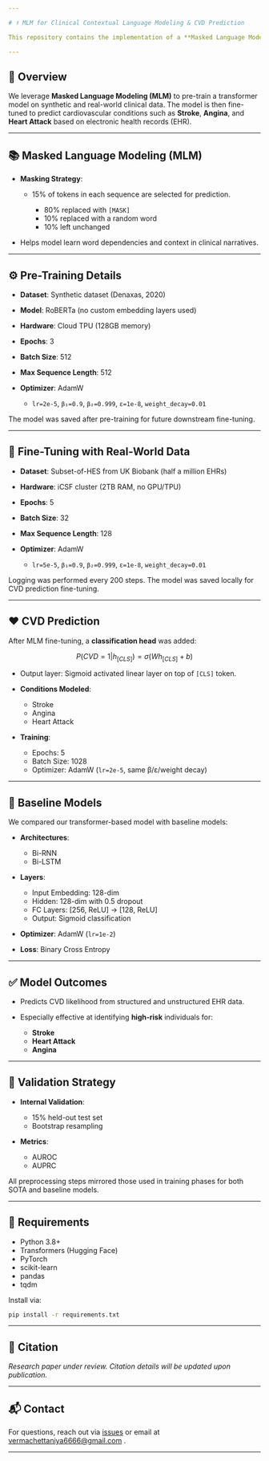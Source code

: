 ```yaml
---

# ⚕️ MLM for Clinical Contextual Language Modeling & CVD Prediction

This repository contains the implementation of a **Masked Language Modeling (MLM)**-based approach for pre-training and fine-tuning a RoBERTa-based model on clinical data, followed by downstream classification tasks for **Cardiovascular Disease (CVD)** prediction.

---
```


## 🧠 Overview

We leverage **Masked Language Modeling (MLM)** to pre-train a transformer model on synthetic and real-world clinical data. The model is then fine-tuned to predict cardiovascular conditions such as **Stroke**, **Angina**, and **Heart Attack** based on electronic health records (EHR).

---

## 📚 Masked Language Modeling (MLM)

* **Masking Strategy**:

  * 15% of tokens in each sequence are selected for prediction.

    * 80% replaced with `[MASK]`
    * 10% replaced with a random word
    * 10% left unchanged
* Helps model learn word dependencies and context in clinical narratives.

---

## ⚙️ Pre-Training Details

* **Dataset**: Synthetic dataset (Denaxas, 2020)
* **Model**: RoBERTa (no custom embedding layers used)
* **Hardware**: Cloud TPU (128GB memory)
* **Epochs**: 3
* **Batch Size**: 512
* **Max Sequence Length**: 512
* **Optimizer**: AdamW

  * `lr=2e-5`, `β₁=0.9`, `β₂=0.999`, `ε=1e-8`, `weight_decay=0.01`

The model was saved after pre-training for future downstream fine-tuning.

---

## 🔁 Fine-Tuning with Real-World Data

* **Dataset**: Subset-of-HES from UK Biobank (half a million EHRs)
* **Hardware**: iCSF cluster (2TB RAM, no GPU/TPU)
* **Epochs**: 5
* **Batch Size**: 32
* **Max Sequence Length**: 128
* **Optimizer**: AdamW

  * `lr=5e-5`, `β₁=0.9`, `β₂=0.999`, `ε=1e-8`, `weight_decay=0.01`

Logging was performed every 200 steps. The model was saved locally for CVD prediction fine-tuning.

---

## ❤️ CVD Prediction

After MLM fine-tuning, a **classification head** was added:

$$
P(CVD = 1 | h_{[CLS]}) = \sigma(Wh_{[CLS]} + b)
$$

* Output layer: Sigmoid activated linear layer on top of `[CLS]` token.
* **Conditions Modeled**:

  * Stroke
  * Angina
  * Heart Attack
* **Training**:

  * Epochs: 5
  * Batch Size: 1028
  * Optimizer: AdamW (`lr=2e-5`, same β/ε/weight decay)

---

## 🧪 Baseline Models

We compared our transformer-based model with baseline models:

* **Architectures**:

  * Bi-RNN
  * Bi-LSTM

* **Layers**:

  * Input Embedding: 128-dim
  * Hidden: 128-dim with 0.5 dropout
  * FC Layers: \[256, ReLU] → \[128, ReLU]
  * Output: Sigmoid classification

* **Optimizer**: AdamW (`lr=1e-2`)

* **Loss**: Binary Cross Entropy

---

## ✅ Model Outcomes

* Predicts CVD likelihood from structured and unstructured EHR data.
* Especially effective at identifying **high-risk** individuals for:

  * **Stroke**
  * **Heart Attack**
  * **Angina**

---

## 🧪 Validation Strategy

* **Internal Validation**:

  * 15% held-out test set
  * Bootstrap resampling
* **Metrics**:

  * AUROC
  * AUPRC

All preprocessing steps mirrored those used in training phases for both SOTA and baseline models.

---

## 🔧 Requirements

* Python 3.8+
* Transformers (Hugging Face)
* PyTorch
* scikit-learn
* pandas
* tqdm

Install via:

```bash
pip install -r requirements.txt
```
---

## 🧾 Citation

*Research paper under review. Citation details will be updated upon publication.*

---

## 📬 Contact

For questions, reach out via [issues](https://github.com/your-repo/issues) or email at vermachettaniya6666@gmail.com .

---
